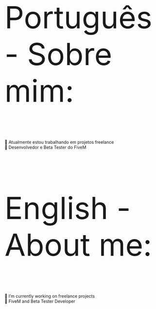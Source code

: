<p style="font-size:100px">Português - Sobre mim:</p>

🔭 Atualmente estou trabalhando em projetos freelance<br>
🌱 Desenvolvedor e Beta Tester do FiveM

<br>

<p style="font-size:100px">English - About me:</p>

🔭 I’m currently working on freelance projects<br>
🌱 FiveM and Beta Tester Developer

⠀ 
⠀  
⠀  
⠀  
⠀  
⠀  
⠀  
⠀  
⠀  
⠀  
⠀  
⠀  
⠀  
⠀  
⠀  
⠀  
⠀  
⠀  
⠀  
⠀  
⠀  
⠀  
⠀  
⠀  
⠀  
⠀  
⠀  
⠀  
⠀  
⠀  
⠀  
⠀  
⠀  
⠀  
⠀  
⠀  
⠀  
⠀  
⠀  
⠀  
⠀  
⠀  
⠀  
⠀  
⠀  
⠀ 
